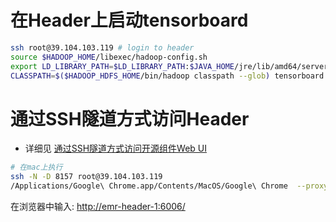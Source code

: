 # 在Header上启动tensorboard

```bash
ssh root@39.104.103.119 # login to header
source $HADOOP_HOME/libexec/hadoop-config.sh
export LD_LIBRARY_PATH=$LD_LIBRARY_PATH:$JAVA_HOME/jre/lib/amd64/server
CLASSPATH=$($HADOOP_HDFS_HOME/bin/hadoop classpath --glob) tensorboard --logdir=hdfs:///user/experiments/mnist_train_v2 --port 6006
```

# 通过SSH隧道方式访问Header

- 详细见 [通过SSH隧道方式访问开源组件Web UI](https://help.aliyun.com/document_detail/169151.html?spm=a2c4g.11186623.6.598.658d727beowT5O)

```bash
# 在mac上执行
ssh -N -D 8157 root@39.104.103.119
/Applications/Google\ Chrome.app/Contents/MacOS/Google\ Chrome  --proxy-server="socks5://localhost:8157" --host-resolver-rules="MAP * 0.0.0.0 , EXCLUDE localhost" --user-data-dir=/tmp/
```

在浏览器中输入: [http://emr-header-1:6006/](http://emr-header-1:6006/)
